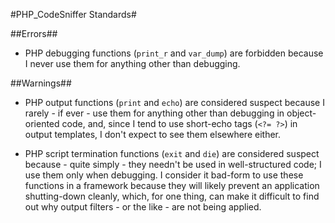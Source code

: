 #PHP_CodeSniffer Standards#

##Errors##

* PHP debugging functions (`print_r` and `var_dump`) are forbidden because I never use them for anything other than debugging.

##Warnings##

* PHP output functions (`print` and `echo`) are considered suspect because I rarely - if ever - use them for anything other than debugging in object-oriented code, and, since I tend to use short-echo tags (`<?= ?>`) in output templates, I don't expect to see them elsewhere either.

* PHP script termination functions (`exit` and `die`) are considered suspect because - quite simply - they needn't be used in well-structured code; I use them only when debugging.  I consider it bad-form to use these functions in a framework because they will likely prevent an application shutting-down cleanly, which, for one thing, can make it difficult to find out why output filters - or the like - are not being applied.